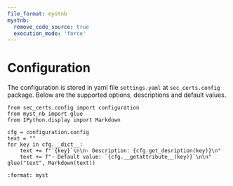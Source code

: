 ```yaml
---
file_format: mystnb
mystnb:
  remove_code_source: true
  execution_mode: 'force'
---
```

# Configuration

The configuration is stored in yaml file `settings.yaml` at `sec_certs.config` package. Below are the supported options, descriptions and default values.


```{code-cell} python
from sec_certs.config import configuration
from myst_nb import glue
from IPython.display import Markdown

cfg = configuration.config
text = ""
for key in cfg.__dict__:
    text += f"`{key}`\n\n- Description: {cfg.get_desription(key)}\n"
    text += f"- Default value: `{cfg.__getattribute__(key)}`\n\n"
glue("text", Markdown(text))
```
```{glue:md} text
:format: myst
```
